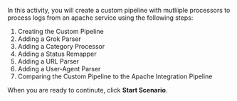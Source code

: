 In this activity, you will create a custom pipeline with mutliiple processors to process logs from an apache service using the following steps:

1. Creating the Custom Pipeline
2. Adding a Grok Parser
3. Adding a Category Processor
4. Adding a Status Remapper
5. Adding a URL Parser
6. Adding a User-Agent Parser
7. Comparing the Custom Pipeline to the Apache Integration Pipeline

When you are ready to continute, click **Start Scenario**.